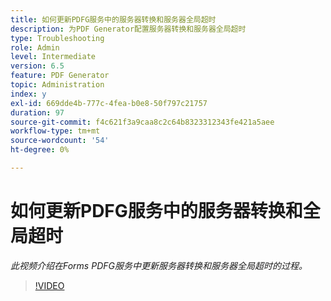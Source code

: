 ```yaml
---
title: 如何更新PDFG服务中的服务器转换和服务器全局超时
description: 为PDF Generator配置服务器转换和服务器全局超时
type: Troubleshooting
role: Admin
level: Intermediate
version: 6.5
feature: PDF Generator
topic: Administration
index: y
exl-id: 669dde4b-777c-4fea-b0e8-50f797c21757
duration: 97
source-git-commit: f4c621f3a9caa8c2c64b8323312343fe421a5aee
workflow-type: tm+mt
source-wordcount: '54'
ht-degree: 0%

---
```


# 如何更新PDFG服务中的服务器转换和全局超时

*此视频介绍在Forms PDFG服务中更新服务器转换和服务器全局超时的过程。*

>[!VIDEO](https://video.tv.adobe.com/v/335514?quality=12&learn=on)
